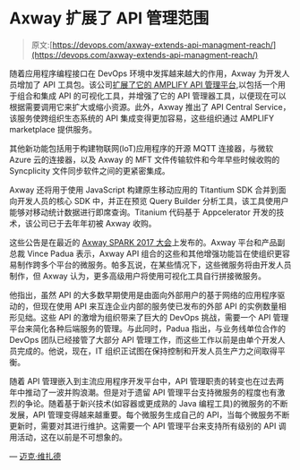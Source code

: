 # Axway 扩展了 API 管理范围

> 原文:[https://devops.com/axway-extends-api-managment-reach/](https://devops.com/axway-extends-api-managment-reach/)

随着应用程序编程接口在 DevOps 环境中发挥越来越大的作用，Axway 为开发人员增加了 API 工具包。该公司[扩展了它的 AMPLIFY API 管理平台](https://www.axway.com/en/pressrelease/2017/axway-empowers-organizations-meet-evolving-customer-expectations),以包括一个用于组合和集成 API 的可视化工具，并增强了它的 API 管理器工具，以便现在可以根据需要调用它来扩大或缩小资源。此外，Axway 推出了 API Central Service，该服务使跨组织生态系统的 API 集成变得更加容易，这些组织通过 AMPLIFY marketplace 提供服务。

其他新功能包括用于构建物联网(IoT)应用程序的开源 MQTT 连接器，与微软 Azure 云的连接器，以及 Axway 的 MFT 文件传输软件和今年早些时候收购的 Syncplicity 文件同步软件之间的更紧密集成。

Axway 还将用于使用 JavaScript 构建原生移动应用的 Titantium SDK 合并到面向开发人员的核心 SDK 中，并正在预览 Query Builder 分析工具，该工具使用户能够对移动统计数据进行即席查询。Titanium 代码基于 Appcelerator 开发的技术，该公司已于去年年初被 Axway 收购。

这些公告是在最近的 [Axway SPARK 2017 大会](https://www.axway.com/en/spark)上发布的。Axway 平台和产品副总裁 Vince Padua 表示，Axway API 组合的这些和其他增强功能旨在使组织更容易制作跨多个平台的微服务。帕多瓦说，在某些情况下，这些微服务将由开发人员制作，但 Axway 认为，更多高级用户将使用可视化工具自行拼接微服务。

他指出，虽然 API 的大多数早期使用是由面向外部用户的基于网络的应用程序驱动的，但现在使用 API 来互连企业内部的服务使已发布的外部 API 的实例数量相形见绌。这些 API 的激增为组织带来了巨大的 DevOps 挑战，需要一个 API 管理平台来简化各种后端服务的管理。与此同时，Padua 指出，与业务线单位合作的 DevOps 团队已经接管了大部分 API 管理工作，而这些工作以前是由单个开发人员完成的。他说，现在，IT 组织正试图在保持控制和开发人员生产力之间取得平衡。

随着 API 管理嵌入到主流应用程序开发平台中，API 管理职责的转变也在过去两年中推动了一波并购浪潮。但是对于遗留 API 管理平台支持微服务的程度也有激烈的争论。随着基于新兴技术(如容器或更成熟的 Java 编程工具)的微服务的不断发展，API 管理变得越来越重要。每个微服务生成自己的 API，当每个微服务不断更新时，需要对其进行维护。这需要一个 API 管理平台来支持所有级别的 API 调用活动，这在以前是不可想象的。

— [迈克·维扎德](https://devops.com/author/mike-vizard/)
